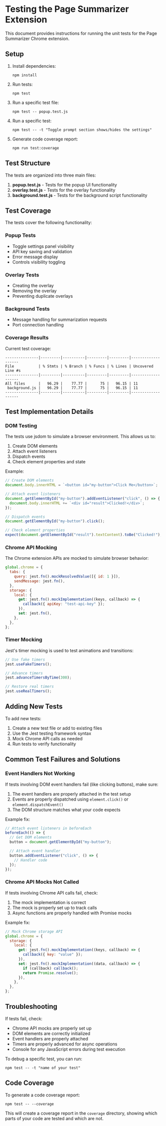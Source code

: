 # Testing the Page Summarizer Extension

This document provides instructions for running the unit tests for the Page Summarizer Chrome extension.

## Setup

1. Install dependencies:

   ```
   npm install
   ```

2. Run tests:

   ```
   npm test
   ```

3. Run a specific test file:

   ```
   npm test -- popup.test.js
   ```

4. Run a specific test:

   ```
   npm test -- -t "Toggle prompt section shows/hides the settings"
   ```

5. Generate code coverage report:
   ```
   npm run test:coverage
   ```

## Test Structure

The tests are organized into three main files:

1. **popup.test.js** - Tests for the popup UI functionality
2. **overlay.test.js** - Tests for the overlay functionality
3. **background.test.js** - Tests for the background script functionality

## Test Coverage

The tests cover the following functionality:

### Popup Tests

- Toggle settings panel visibility
- API key saving and validation
- Error message display
- Controls visibility toggling

### Overlay Tests

- Creating the overlay
- Removing the overlay
- Preventing duplicate overlays

### Background Tests

- Message handling for summarization requests
- Port connection handling

### Coverage Results

Current test coverage:

```
---------------|---------|----------|---------|---------|-------------------
File           | % Stmts | % Branch | % Funcs | % Lines | Uncovered Line #s
---------------|---------|----------|---------|---------|-------------------
All files      |   96.29 |    77.77 |      75 |   96.15 | 11
 background.js |   96.29 |    77.77 |      75 |   96.15 | 11
---------------|---------|----------|---------|---------|-------------------
```

## Test Implementation Details

### DOM Testing

The tests use jsdom to simulate a browser environment. This allows us to:

1. Create DOM elements
2. Attach event listeners
3. Dispatch events
4. Check element properties and state

Example:

```javascript
// Create DOM elements
document.body.innerHTML = `<button id="my-button">Click Me</button>`;

// Attach event listeners
document.getElementById("my-button").addEventListener("click", () => {
  document.body.innerHTML += `<div id="result">Clicked!</div>`;
});

// Dispatch events
document.getElementById("my-button").click();

// Check element properties
expect(document.getElementById("result").textContent).toBe("Clicked!");
```

### Chrome API Mocking

The Chrome extension APIs are mocked to simulate browser behavior:

```javascript
global.chrome = {
  tabs: {
    query: jest.fn().mockResolvedValue([{ id: 1 }]),
    sendMessage: jest.fn(),
  },
  storage: {
    local: {
      get: jest.fn().mockImplementation((keys, callback) => {
        callback({ apiKey: "test-api-key" });
      }),
      set: jest.fn(),
    },
  },
};
```

### Timer Mocking

Jest's timer mocking is used to test animations and transitions:

```javascript
// Use fake timers
jest.useFakeTimers();

// Advance timers
jest.advanceTimersByTime(300);

// Restore real timers
jest.useRealTimers();
```

## Adding New Tests

To add new tests:

1. Create a new test file or add to existing files
2. Use the Jest testing framework syntax
3. Mock Chrome API calls as needed
4. Run tests to verify functionality

## Common Test Failures and Solutions

### Event Handlers Not Working

If tests involving DOM event handlers fail (like clicking buttons), make sure:

1. The event handlers are properly attached in the test setup
2. Events are properly dispatched using `element.click()` or `element.dispatchEvent()`
3. The DOM structure matches what your code expects

Example fix:

```javascript
// Attach event listeners in beforeEach
beforeEach(() => {
  // Get DOM elements
  button = document.getElementById("my-button");

  // Attach event handler
  button.addEventListener("click", () => {
    // Handler code
  });
});
```

### Chrome API Mocks Not Called

If tests involving Chrome API calls fail, check:

1. The mock implementation is correct
2. The mock is properly set up to track calls
3. Async functions are properly handled with Promise mocks

Example fix:

```javascript
// Mock Chrome storage API
global.chrome = {
  storage: {
    local: {
      get: jest.fn().mockImplementation((keys, callback) => {
        callback({ key: "value" });
      }),
      set: jest.fn().mockImplementation((data, callback) => {
        if (callback) callback();
        return Promise.resolve();
      }),
    },
  },
};
```

## Troubleshooting

If tests fail, check:

- Chrome API mocks are properly set up
- DOM elements are correctly initialized
- Event handlers are properly attached
- Timers are properly advanced for async operations
- Console for any JavaScript errors during test execution

To debug a specific test, you can run:

```
npm test -- -t "name of your test"
```

## Code Coverage

To generate a code coverage report:

```
npm test -- --coverage
```

This will create a coverage report in the `coverage` directory, showing which parts of your code are tested and which are not.
